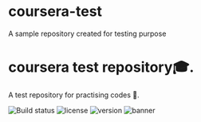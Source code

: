 # coursera-test
A sample repository created for testing purpose
 
# coursera test repository🎓.
A test repository for practising codes 🌟.

![Build
status](http://img.shields.io/badge/build-passing-brightgreen)
![license](http://img.shields.io/badge/license=MIT-blue)
![version](http://img,shield.io/badge/version-1.0-orange)
![banner]("C:\Users\HP\Pictures\bannercoursera.webp")
